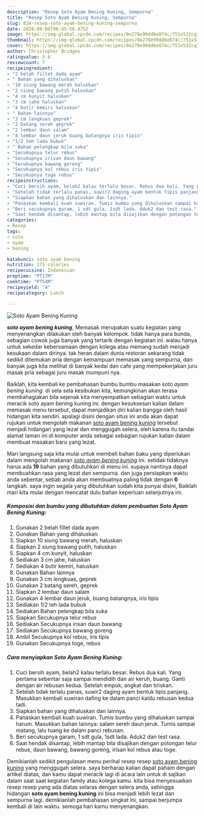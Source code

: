 ```yaml
---
description: "Resep Soto Ayam Bening Kuning, Sempurna"
title: "Resep Soto Ayam Bening Kuning, Sempurna"
slug: 824-resep-soto-ayam-bening-kuning-sempurna
date: 2020-08-06T06:45:58.475Z
image: https://img-global.cpcdn.com/recipes/0e278e99dd6e074c/751x532cq70/soto-ayam-bening-kuning-foto-resep-utama.jpg
thumbnail: https://img-global.cpcdn.com/recipes/0e278e99dd6e074c/751x532cq70/soto-ayam-bening-kuning-foto-resep-utama.jpg
cover: https://img-global.cpcdn.com/recipes/0e278e99dd6e074c/751x532cq70/soto-ayam-bening-kuning-foto-resep-utama.jpg
author: Christopher Bridges
ratingvalue: 3.6
reviewcount: 7
recipeingredient:
- "2 belah fillet dada ayam"
- " Bahan yang dihaluskan"
- "10 siung bawang merah haluskan"
- "2 siung bawang putih haluskan"
- "4 cm kunyit haluskan"
- "3 cm jahe haluskan"
- "4 butir kemiri haluskan"
- " Bahan lainnya"
- "3 cm lengkuas geprek"
- "2 batang sereh geprek"
- "2 lembar daun salam"
- "4 lembar daun jeruk buang batangnya iris tipis"
- "1/2 teh lada bubuk"
- " Bahan pelengkap bila suka"
- "Secukupnya telur rebus"
- "Secukupnya irisan daun bawang"
- "Secukupnya bawang goreng"
- "Secukupnya kol rebus iris tipis"
- "Secukupnya toge rebus"
recipeinstructions:
- "Cuci bersih ayam, belah2 kalau terlalu besar. Rebus dua kali. Yang pertama sebentar saja sampai mendidih dan air keruh, buang. Ganti dengan air rebusan kedua. Setelah empuk, angkat dan tiriskan."
- "Setelah tidak terlalu panas, suwir2 daging ayam bentuk tipis panjang. Masukkan kembali suwiran dafing ke dalam panci kaldu rebusan kedua tadi."
- "Siapkan bahan yang dihaluskan dan lainnya."
- "Panaskan kembali kuah suwiran. Tumis bumbu yang dihaluskan sampai harum. Masukkan bahan lainnya: salam sereh daun jeruk. Tumis sampai matang, lalu tuang ke dalam panci rebusan."
- "Beri secukupnya garam, 1 sdt gula, 1sdt lada. Aduk2 dan test rasa."
- "Saat hendak disantap, lebih mantap bila disajikan dengan potongan telur rebus, daun bawang, bawang goreng, irisan kol rebus atau toge."
categories:
- Resep
tags:
- soto
- ayam
- bening

katakunci: soto ayam bening 
nutrition: 173 calories
recipecuisine: Indonesian
preptime: "PT17M"
cooktime: "PT54M"
recipeyield: "4"
recipecategory: Lunch

---
```



![Soto Ayam Bening Kuning](https://img-global.cpcdn.com/recipes/0e278e99dd6e074c/751x532cq70/soto-ayam-bening-kuning-foto-resep-utama.jpg)

<b><i>soto ayam bening kuning</i></b>, Memasak merupakan suatu kegiatan yang menyenangkan dilakukan oleh banyak kelompok. tidak hanya para bunda, sebagian cowok juga banyak yang tertarik dengan kegiatan ini. walau hanya untuk sekedar kebersamaan dengan kolega atau memang sudah menjadi kesukaan dalam dirinya. tak heran dalam dunia restoran sekarang tidak sedikit ditemukan pria dengan kemampuan memasak yang sempurna, dan banyak juga kita melihat di banyak kedai dan cafe yang mempekerjakan juru masak pria sebagai juru masak mumpuni nya.



Baiklah, kita kembali ke pembahasan bumbu bumbu masakan <i>soto ayam bening kuning</i>. di sela sela kesibukan kita, kemungkinan akan terasa membahagiakan bila sejenak kita menyempatkan sebagian waktu untuk meracik soto ayam bening kuning ini. dengan kesuksesan kalian dalam memasak menu tersebut, dapat menjadikan diri kalian bangga oleh hasil hidangan kita sendiri. apalagi disini dengan situs ini anda akan dapat rujukan untuk mengolah makanan <u>soto ayam bening kuning</u> tersebut menjadi hidangan yang lezat dan menggugah selera, oleh karena itu tandai alamat laman ini di komputer anda sebagai sebagian rujukan kalian dalam membuat masakan baru yang lezat.


Mari langsung saja kita mulai untuk membeli bahan baku yang diperlukan dalam mengolah makanan <u><i>soto ayam bening kuning</i></u> ini. setidak tidaknya harus ada <b>19</b> bahan yang dibutuhkan di menu ini. supaya nantinya dapat membuahkan rasa yang lezat dan sempurna. dan juga persiapkan waktu anda sebentar, sebab anda akan membuatnya paling tidak dengan <b>6</b> langkah. saya ingin segala yang dibutuhkan sudah kita punyai disini, Baiklah mari kita mulai dengan mencatat dulu bahan keperluan selanjutnya ini.

<!--inarticleads1-->

##### Komposisi dan bumbu yang dibutuhkan dalam pembuatan Soto Ayam Bening Kuning:

1. Gunakan 2 belah fillet dada ayam
1. Gunakan  Bahan yang dihaluskan
1. Siapkan 10 siung bawang merah, haluskan
1. Siapkan 2 siung bawang putih, haluskan
1. Siapkan 4 cm kunyit, haluskan
1. Sediakan 3 cm jahe, haluskan
1. Sediakan 4 butir kemiri, haluskan
1. Gunakan  Bahan lainnya
1. Gunakan 3 cm lengkuas, geprek
1. Gunakan 2 batang sereh, geprek
1. Siapkan 2 lembar daun salam
1. Gunakan 4 lembar daun jeruk, buang batangnya, iris tipis
1. Sediakan 1/2 teh lada bubuk
1. Sediakan  Bahan pelengkap bila suka
1. Siapkan Secukupnya telur rebus
1. Sediakan Secukupnya irisan daun bawang
1. Sediakan Secukupnya bawang goreng
1. Ambil Secukupnya kol rebus, iris tipis
1. Gunakan Secukupnya toge, rebus




<!--inarticleads2-->

##### Cara menyiapkan Soto Ayam Bening Kuning:

1. Cuci bersih ayam, belah2 kalau terlalu besar. Rebus dua kali. Yang pertama sebentar saja sampai mendidih dan air keruh, buang. Ganti dengan air rebusan kedua. Setelah empuk, angkat dan tiriskan.
1. Setelah tidak terlalu panas, suwir2 daging ayam bentuk tipis panjang. Masukkan kembali suwiran dafing ke dalam panci kaldu rebusan kedua tadi.
1. Siapkan bahan yang dihaluskan dan lainnya.
1. Panaskan kembali kuah suwiran. Tumis bumbu yang dihaluskan sampai harum. Masukkan bahan lainnya: salam sereh daun jeruk. Tumis sampai matang, lalu tuang ke dalam panci rebusan.
1. Beri secukupnya garam, 1 sdt gula, 1sdt lada. Aduk2 dan test rasa.
1. Saat hendak disantap, lebih mantap bila disajikan dengan potongan telur rebus, daun bawang, bawang goreng, irisan kol rebus atau toge.




Demikianlah sedikit pengulasan menu perihal resep resep <u>soto ayam bening kuning</u> yang menggugah selera. saya berharap kalian dapat paham dengan artikel diatas, dan kamu dapat meracik lagi di acara lain untuk di sajikan dalam saat saat kegiatan family atau kolega kamu. kita bisa menyesuaikan resep resep yang ada diatas selaras dengan selera anda, sehingga hidangan <b>soto ayam bening kuning</b> ini bisa menjadi lebih lezat dan sempurna lagi. demikianlah pembahasan singkat ini, sampai berjumpa kembali di lain waktu. semoga hari kamu menyenangkan.
